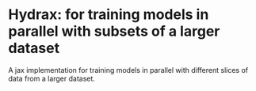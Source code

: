 # Hydrax: for training models in parallel with subsets of a larger dataset

A jax implementation for training models in parallel with different slices of data from a larger dataset.

